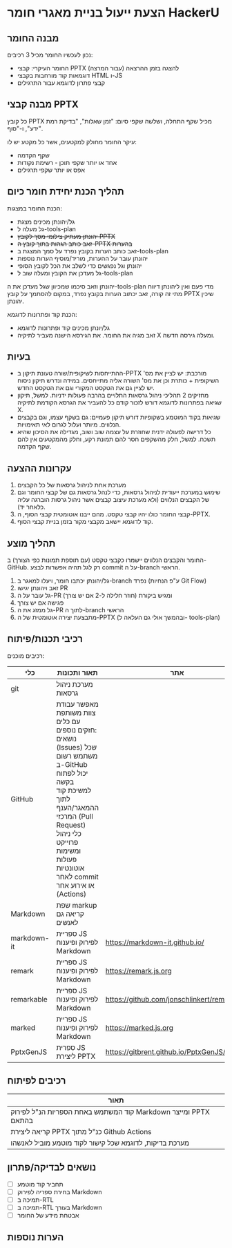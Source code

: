 # הצעת ייעול בניית מאגרי חומר HackerU

## מבנה החומר

נכון לעכשיו החומר מכיל 3 רכיבים:

* החומר העיקרי: קבצי PPTX להצגה בזמן ההרצאה (עבור המרצה)
* דוגמאות קוד מורחבות בקבצי HTML ו-JS
* קבצי פתרון לדוגמא עבור התרגילים

## מבנה קבצי PPTX

כל קובץ PPTX מכיל שקף התחלה, ושלשה שקפי סיום: "זמן שאלות", "בדיקת רמת ידע", ו-"סוף".

עיקר החומר מחולק למקטעים, אשר כל מקטע יש לו:

* שקף הקדמה
* אחד או יותר שקפי תוכן - רשימת נקודות
* אפס או יותר שקפי תרגילים

## תהליך הכנת יחידת חומר כיום

הכנת החומר במצגות:

* גל/יהונתן מכינים מצגת
* גל מעלה ל-tools-plan
* ~~יהונתן מעתיק צילומי מסך לקובץ PPTX~~
* ~~זאב כותב הגהות בתוך קובץ ה-PPTX בהערות~~
* זאב כותב הערות בקובץ נפרד על סמך המצגת ב-tools-plan
* יהונתן עובר על ההערות, מוריד/מוסיף הערות נוספות
* יהונתן וגל נפגשים כדי לשלב את הכל לקובץ הסופי
* גל מעדכן את הקובץ ומעלה שוב ל-tools-plan

יהונתן וזאב סיכמו שמכיוון שגל מעדכן את ה-tools-plan מדי פעם ואין ליהונתן דיווח מתי זה קורה, זאב יכתוב הערות בקובץ נפרד, במקום להסתמך על קובץ PPTX שיכין יהונתן.

הכנת קוד ופתרונות לדוגמא:

* גל/יונתן מכינים קוד ופתרונות לדוגמא
* זאב מגיה את החומר. את הגירסא הישנה מעביר לתיקיה X ומעלה גירסה חדשה.

## בעיות

* ההתייחסות לשיקופית/שורה טעונת תיקון ב-PPTX מורכבת: יש לציין את מס' השיקופית + כותרת וכן את מס' השורה אליה מתייחסים. במידה ונדרש תיקון ניסוח יש לציין גם את הטקסט המקורי וגם את הטקסט החדש.
* מחזיקים 2 תהליכי ניהול גרסאות התלויים בהרבה פעולות ידניות. למשל, תיקון שגיאה בפתרונות לדוגמא דורש לזכור קודם כל להעביר את הגרסא הקודמת לתיקיה X.
* שגיאות בקוד המוטמע בשקופיות דורש תיקון פעמיים: גם בשקף עצמו, וגם בקבצים הנלווים. מיותר ועלול לגרום לאי תאימויות.
* כל דרישה לפעולה ידנית שחוזרת על עצמה שוב ושוב, מגדילה את הסיכון שהיא תשכח. למשל, חלק מהשקפים חסר להם תמונת רקע, וחלק מהמקטעים אין להם שקף הקדמה.

## עקרונות ההצעה

1. מערכת אחת לניהול גרסאות של כל הקבצים
2. שימוש במערכת ייעודית לניהול גרסאות, כדי לנהל גרסאות גם של קבצי החומר וגם של הקבצים הנלווים (ולא מערכת עיצוב קבצים אשר ניהול גרסות הוברגה עליה כלאחר יד).
3. קבצי החומר כולו יהיו קבצי טקסט. מהם ייבנו אוטומטית קבצי הסוף, ה-PPTX.
4. קוד לדוגמא יישאב מקבצי מקור בזמן בניית קבצי הסוף.

## תהליך מוצע

החומר והקבצים הנלווים יישמרו כקבצי טקסט (עם תוספת תמונות כפי הצורך) ב-GitHub. רק לגל תהיה אפשרות לבצע commit על ה-branch הראשי.

1. גל/יהונתן יכתבו חומר, ויעלו למאגר ב-branch נפרד (ע"פ הנחיות Git Flow)
2. זאב ויהונתן יגישו PR
3. גל עובר על ה-PR ומגיש ביקורת (חוזר חלילה ל-2 אם יש צורך)
4. פגישה אם יש צורך
5. גל ממזג את ה-PR לתוך ה-branch הראשי
6. מתבצעת יצירה אוטומטית של ה-PPTX (ובהמשך אולי גם העלאה ל- tools-plan)

## רכיבי תכנות/פיתוח

רכיבים מוכנים:

| כלי | תאור ותכונות | אתר |
| -- | -- | -- |
| git | מערכת ניהול גרסאות | |
| GitHub | מאפשר עבודת צוות משותפת עם כלים חזקים נוספים:<br/>נושאים (Issues) שכל משתמש רשום ב-GitHub יכול לפתוח<br/>בקשה למשיכת קוד לתוך ההמאגר/הענף המרכזי (Pull Request)<br/>כלי ניהול פרוייקט ומשימות<br/>פעולות אוטונטיות לאחר commit או אירוע אחר (Actions) | |
| Markdown | שפת markup קריאה גם לאנשים | |
| markdown-it | ספריית JS לפירוק ופיענוח Markdown | https://markdown-it.github.io/ |
| remark | ספריית JS לפירוק ופיענוח Markdown | https://remark.js.org |
| remarkable | ספריית JS לפירוק ופיענוח Markdown | https://github.com/jonschlinkert/remarkable |
| marked | ספריית JS לפירוק ופיענוח Markdown | https://marked.js.org |
| PptxGenJS | ספרית JS ליצירת PPTX | https://gitbrent.github.io/PptxGenJS/ |

## רכיבים לפיתוח

| תאור |
| -- |
|  קוד המשתמש באחת הספריות הנ"ל לפירוק Markdown ומייצר PPTX בהתאם |
| קריאה ליצירת PPTX כנ"ל מתוך Github Actions |
| מערכת בדיקות, לדוגמא שכל קישור לקוד מוטמע מוביל לאנשהו |

## נושאים לבדיקה/פתרון

- [ ] תחביר קוד מוטמע
- [ ] בחירת ספריה לפירוק Markdown
- [ ] תמיכה ב-RTL
- [ ] תמיכה ב-RTL בעורך Markdown
- [ ] אבטחת מידע של החומר

## הערות נוספות

